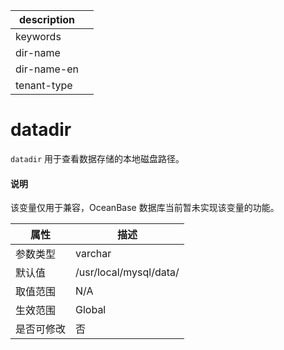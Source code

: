 |description||
|---|---|
|keywords||
|dir-name||
|dir-name-en||
|tenant-type||

# datadir

`datadir` 用于查看数据存储的本地磁盘路径。

<main id="notice" type='explain'>
<h4>说明</h4>
<p>该变量仅用于兼容，OceanBase 数据库当前暂未实现该变量的功能。</p>
</main>

| **属性** |         **描述**         |
|--------|------------------------|
| 参数类型   | varchar                |
| 默认值    | /usr/local/mysql/data/ |
| 取值范围   | N/A                    |
| 生效范围   | Global                 |
| 是否可修改  | 否                      |
